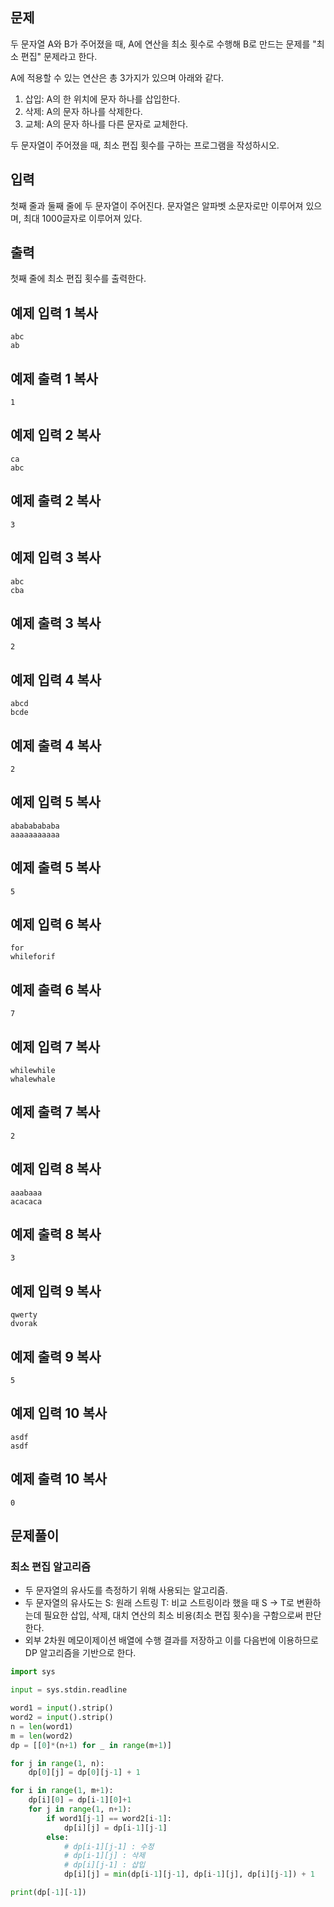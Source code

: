 ## 문제

두 문자열 A와 B가 주어졌을 때, A에 연산을 최소 횟수로 수행해 B로 만드는 문제를 "최소 편집" 문제라고 한다.

A에 적용할 수 있는 연산은 총 3가지가 있으며 아래와 같다.

1. 삽입: A의 한 위치에 문자 하나를 삽입한다.
2. 삭제: A의 문자 하나를 삭제한다.
3. 교체: A의 문자 하나를 다른 문자로 교체한다.

두 문자열이 주어졌을 때, 최소 편집 횟수를 구하는 프로그램을 작성하시오.

## 입력

첫째 줄과 둘째 줄에 두 문자열이 주어진다. 문자열은 알파벳 소문자로만 이루어져 있으며, 최대 1000글자로 이루어져 있다.

## 출력

첫째 줄에 최소 편집 횟수를 출력한다.

## 예제 입력 1 복사

```
abc
ab
```

## 예제 출력 1 복사

```
1
```

## 예제 입력 2 복사

```
ca
abc
```

## 예제 출력 2 복사

```
3
```

## 예제 입력 3 복사

```
abc
cba
```

## 예제 출력 3 복사

```
2
```

## 예제 입력 4 복사

```
abcd
bcde
```

## 예제 출력 4 복사

```
2
```

## 예제 입력 5 복사

```
abababababa
aaaaaaaaaaa
```

## 예제 출력 5 복사

```
5
```

## 예제 입력 6 복사

```
for
whileforif
```

## 예제 출력 6 복사

```
7
```

## 예제 입력 7 복사

```
whilewhile
whalewhale
```

## 예제 출력 7 복사

```
2
```

## 예제 입력 8 복사

```
aaabaaa
acacaca
```

## 예제 출력 8 복사

```
3
```

## 예제 입력 9 복사

```
qwerty
dvorak
```

## 예제 출력 9 복사

```
5
```

## 예제 입력 10 복사

```
asdf
asdf
```

## 예제 출력 10 복사

```
0
```

## 문제풀이
### 최소 편집 알고리즘
- 두 문자열의 유사도를 측정하기 위해 사용되는 알고리즘. 
- 두 문자열의 유사도는 S: 원래 스트링  T: 비교 스트링이라 했을 때 S -> T로 변환하는데 필요한 삽입, 삭제, 대치 연산의 최소 비용(최소 편집 횟수)을 구함으로써 판단한다.
- 외부 2차원 메모이제이션 배열에 수행 결과를 저장하고 이를 다음번에 이용하므로 DP 알고리즘을 기반으로 한다.
```python
import sys

input = sys.stdin.readline

word1 = input().strip()
word2 = input().strip()
n = len(word1)
m = len(word2)
dp = [[0]*(n+1) for _ in range(m+1)]

for j in range(1, n):
    dp[0][j] = dp[0][j-1] + 1

for i in range(1, m+1):
    dp[i][0] = dp[i-1][0]+1
    for j in range(1, n+1):
        if word1[j-1] == word2[i-1]:
            dp[i][j] = dp[i-1][j-1]
        else:
            # dp[i-1][j-1] : 수정
            # dp[i-1][j] : 삭제
            # dp[i][j-1] : 삽입
            dp[i][j] = min(dp[i-1][j-1], dp[i-1][j], dp[i][j-1]) + 1

print(dp[-1][-1])
```

